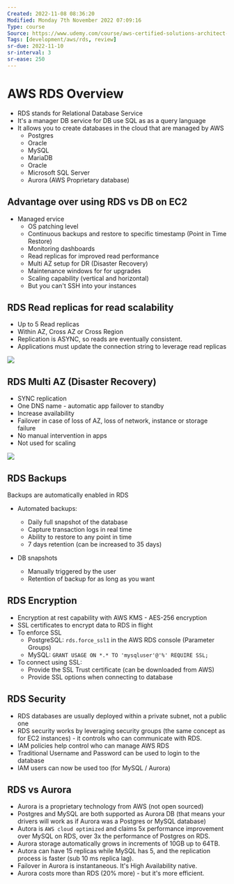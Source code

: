 ```yaml
---
Created: 2022-11-08 08:36:20
Modified: Monday 7th November 2022 07:09:16
Type: course
Source: https://www.udemy.com/course/aws-certified-solutions-architect-associate-saa-c01/?xref=E0Aed11STH4LPUQvCz0GJFABTmM=
Tags: [development/aws/rds, review]
sr-due: 2022-11-10
sr-interval: 3
sr-ease: 250
---
```


# AWS RDS Overview

- RDS stands for Relational Database Service
- It's a manager DB service for DB use SQL as as a query language
- It allows you to create databases in the cloud that are managed by AWS
    - Postgres
    - Oracle
    - MySQL
    - MariaDB
    - Oracle
    - Microsoft SQL Server
    - Aurora (AWS Proprietary database)

## Advantage over using RDS vs DB on EC2

- Managed ervice
    - OS patching level
    - Continuous backups and restore to specific timestamp (Point in Time Restore)
    - Monitoring dashboards
    - Read replicas for improved read performance
    - Multi AZ setup for DR (Disaster Recovery)
    - Maintenance windows for for upgrades
    - Scaling capability (vertical and horizontal)
    - But you can't SSH into your instances

## RDS Read replicas for read scalability

- Up to 5 Read replicas
- Within AZ, Cross AZ or Cross Region
- Replication is ASYNC, so reads are eventually consistent.
- Applications must update the connection string to leverage read replicas

![](2019-12-30-08-26-23.png)

## RDS Multi AZ (Disaster Recovery)

- SYNC replication
- One DNS name - automatic app failover to standby
- Increase availability
- Failover in case of loss of AZ, loss of network, instance or storage failure
- No manual intervention in apps
- Not used for scaling

![](2019-12-30-08-27-54.png)

## RDS Backups

Backups are automatically enabled in RDS

- Automated backups:
    - Daily full snapshot of the database
    - Capture transaction logs in real time
    - Ability to restore to any point in time
    - 7 days retention (can be increased to 35 days)

- DB snapshots
    - Manually triggered by the user
    - Retention of backup for as long as you want

## RDS Encryption

- Encryption at rest capability with AWS KMS - AES-256 encryption
- SSL certificates to encrypt data to RDS in flight
- To enforce SSL
    - PostgreSQL: `rds.force_ssl1` in the AWS RDS console (Parameter Groups)
    - MySQL: `GRANT USAGE ON *.* TO 'mysqluser'@'%' REQUIRE SSL;`
- To connect using SSL:
    - Provide the SSL Trust certificate (can be downloaded from AWS)
    - Provide SSL options when connecting to database

## RDS Security

- RDS databases are usually deployed within a private subnet, not a public one
- RDS security works by leveraging security groups (the same concept as for EC2 instances) - it controls who can communicate with RDS.
- IAM policies help control who can manage AWS RDS
- Traditional Username and Password can be used to login to the database
- IAM users can now be used too (for MySQL / Aurora)

## RDS vs Aurora

- Aurora is a proprietary technology from AWS (not open sourced)
- Postgres and MySQL are both supported as Aurora DB (that means your drivers will work as if Aurora was a Postgres or MySQL database)
- Autora is `AWS cloud optimized` and claims 5x performance improvement over MySQL on RDS, over 3x the performance of Postgres on RDS.
- Aurora storage automatically grows in increments of 10GB up to 64TB.
- Autora can have 15 replicas while MySQL has 5, and the replication process is faster (sub 10 ms replica lag).
- Failover in Aurora is instantaneous. It's High Availability native.
- Aurora costs more than RDS (20% more) - but it's more efficient.

